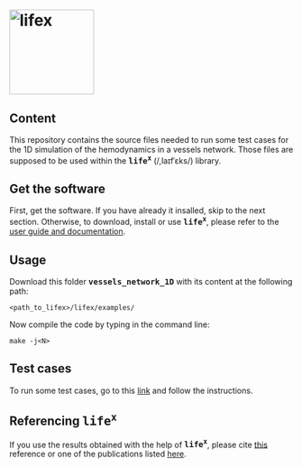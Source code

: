 # <img alt="lifex" width="150" src="https://lifex.gitlab.io/lifex/lifex_dark.png" />

## Content
This repository contains the source files needed to run some test cases for the
1D simulation of the hemodynamics in a vessels network.
Those files are supposed to be used within the **<kbd>life<sup>x</sup></kbd>**
(/,laɪfˈɛks/) library.

## Get the software
First, get the software. If you have already it insalled, skip to the next section.
Otherwise, to download, install or use **<kbd>life<sup>x</sup></kbd>**, please
refer to the [user guide and documentation](https://lifex.gitlab.io/lifex/).

## Usage
Download this folder **<kbd>vessels_network_1D</kbd>**
with its content at the following path:
```
<path_to_lifex>/lifex/examples/
```
Now compile the code by typing in the command line:
```
make -j<N>
```

## Test cases
To run some test cases, go to this [link](https://github.com/GiacomoLorenzon/vascular_hemodynamics_test_cases.git)
and follow the instructions.

## Referencing **<kbd>life<sup>x</sup></kbd>**
If you use the results obtained with the help of **<kbd>life<sup>x</sup></kbd>**,
please cite [this](https://doi.org/10.48550/arXiv.2207.14668) reference or one of the 
publications listed [here](https://lifex.gitlab.io/lifex/publications.html).
